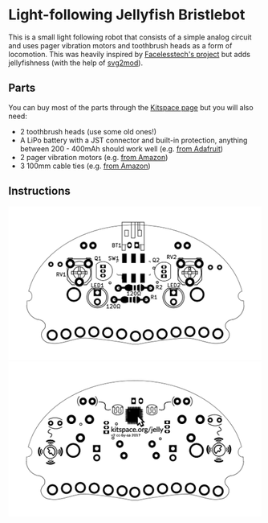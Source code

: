 # Light-following Jellyfish Bristlebot

This is a small light following robot that consists of a simple analog circuit and uses pager vibration motors and toothbrush heads as a form of locomotion. 
This was heavily inspired by [Facelesstech's project](https://facelesstech.wordpress.com/2016/08/15/light-following-bristle-bot/) but adds jellyfishness (with the help of [svg2mod](https://github.com/mtl/svg2mod)).

## Parts
You can buy most of the parts through the [Kitspace page](https://kitspace.org/jelly) but you will also need:

- 2 toothbrush heads (use some old ones!)
- A LiPo battery with a JST connector and built-in protection, anything between 200 - 400mAh should work well (e.g. [from Adafruit](https://www.adafruit.com/product/2750))
- 2 pager vibration motors (e.g. [from Amazon](https://www.amazon.co.uk/Vibration-Motor-TOOGOO-4-6mm-2000RPM/dp/B01H01PXQ2))
- 3 100mm cable ties (e.g. [from Amazon](https://www.amazon.co.uk/Sealey-CT25101-Cable-Ties-100mm/dp/B000RO146I))

## Instructions

![top part placement image](instructions/part_placement_top.png)
![bottom part placement image](instructions/part_placement_bottom.png)
